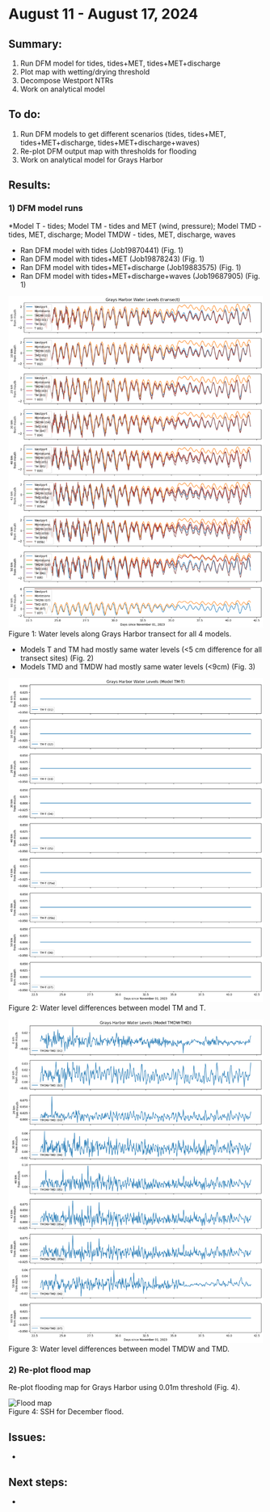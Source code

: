 # August 11 - August 17, 2024

## Summary:
1) Run DFM model for tides, tides+MET, tides+MET+discharge
2) Plot map with wetting/drying threshold
3) Decompose Westport NTRs
4) Work on analytical model

## To do:
1) Run DFM models to get different scenarios (tides, tides+MET, tides+MET+discharge, tides+MET+discharge+waves)
2) Re-plot DFM output map with thresholds for flooding
3) Work on analytical model for Grays Harbor

## Results:
### 1) DFM model runs
*Model T - tides; Model TM - tides and MET (wind, pressure); Model TMD - tides, MET, discharge; Model TMDW - tides, MET, discharge, waves

- Ran DFM model with tides (Job19870441) (Fig. 1)
- Ran DFM model with tides+MET (Job19878243) (Fig. 1)
- Ran DFM model with tides+MET+discharge (Job19883575) (Fig. 1)
- Ran DFM model with tides+MET+discharge+waves (Job19687905) (Fig. 1)

![Grays Harbor transect water levels](../Figures/081324meeting/GHtransect_wl_models.png)<br>
Figure 1: Water levels along Grays Harbor transect for all 4 models.<br>

- Models T and TM had mostly same water levels (<5 cm difference for all transect sites) (Fig. 2)
- Models TMD and TMDW had mostly same water levels (<9cm) (Fig. 3)

![Transect differences (TM-T)](../Figures/081324meeting/GHtransect_wl_diff_tm-t.png)<br>
Figure 2: Water level differences between model TM and T.<br>

![Transect differences (TMDW-TMD)](../Figures/081324meeting/GHtransect_wl_diff_tmdw-tmd.png)<br>
Figure 3: Water level differences between model TMDW and TMD.<br>

### 2) Re-plot flood map
Re-plot flooding map for Grays Harbor using 0.01m threshold (Fig. 4).<br>

![Flood map](../Figures/081324meeting/DecStormFlood.gif)<br>
Figure 4: SSH for December flood.<br>


## Issues:
- 


## Next steps:
- 
